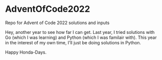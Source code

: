 # AdventOfCode2022
Repo for Advent of Code 2022 solutions and inputs

Hey, another year to see how far I can get.  Last year, I tried solutions with Go (which I was learning) and Python (which I was familair with).  This year in the interest of my own time, I'll just be doing solutions in Python.

Happy Honda-Days.
